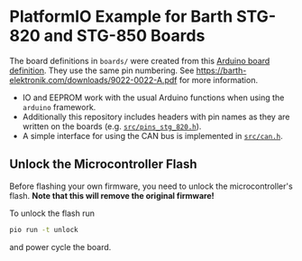 # PlatformIO Example for Barth STG-820 and STG-850 Boards

The board definitions in `boards/` were created from this [Arduino board definition](https://github.com/jasysdotde/STG-8xx). They use the same pin numbering. See https://barth-elektronik.com/downloads/9022-0022-A.pdf for more information.

* IO and EEPROM work with the usual Arduino functions when using the `arduino` framework.
* Additionally this repository includes headers with pin names as they are written on the boards (e.g. [`src/pins_stg_820.h`](src/pins_stg_820.h)).
* A simple interface for using the CAN bus is implemented in [`src/can.h`](src/can.h).

## Unlock the Microcontroller Flash

Before flashing your own firmware, you need to unlock the microcontroller's flash. **Note that this will remove the original firmware!**

To unlock the flash run

```bash
pio run -t unlock
```

and power cycle the board.
